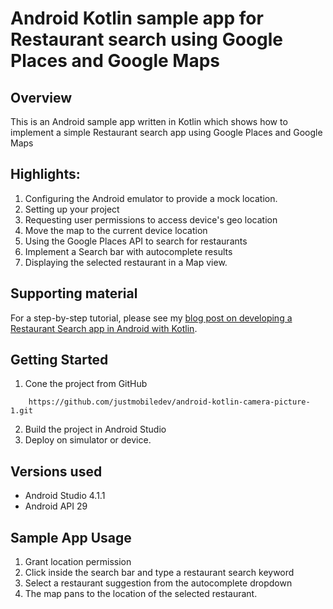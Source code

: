 # Android Kotlin sample app for Restaurant search using Google Places and Google Maps

## Overview
This is an Android sample app written in Kotlin which shows how to implement a simple Restaurant search app using Google Places and Google Maps

## Highlights:
1. Configuring the Android emulator to provide a mock location.
2. Setting up your project
3. Requesting user permissions to access device's geo location
4. Move the map to the current device location
5. Using the Google Places API to search for restaurants
6. Implement a Search bar with autocomplete results
7. Displaying the selected restaurant in a Map view.

## Supporting material
For a step-by-step tutorial, please see my [blog post on developing a Restaurant Search app in Android with Kotlin](https://mobiledeveloperblog.com/developing-a-restaurant-search-app-with-android-and-kotlin//).

## Getting Started
1. Cone the project from GitHub

```
	https://github.com/justmobiledev/android-kotlin-camera-picture-1.git
```
2. Build the project in Android Studio
3. Deploy on simulator or device.

## Versions used
* Android Studio 4.1.1
* Android API 29

## Sample App Usage
1. Grant location permission
2. Click inside the search bar and type a restaurant search keyword
3. Select a restaurant suggestion from the autocomplete dropdown
4. The map pans to the location of the selected restaurant.

